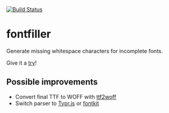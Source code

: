 [![Build Status](https://ci.signalwerk.ch/api/badges/signalwerk/fontfiller/status.svg)](https://ci.signalwerk.ch/signalwerk/fontfiller)

# fontfiller

Generate missing whitespace characters for incomplete fonts.

Give it a [try](https://fontfiller.signalwerk.ch/)!

## Possible improvements

- Convert final TTF to WOFF with [ttf2woff](https://github.com/fontello/ttf2woff)
- Switch parser to [Typr.js](https://github.com/photopea/Typr.js) or [fontkit](https://github.com/foliojs/fontkit)
